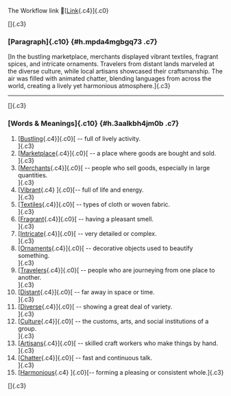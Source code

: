 The Workflow link
👏[[Link](https://www.google.com/url?q=http://www.google.com&sa=D&source=editors&ust=1757227144567238&usg=AOvVaw3ZqLHJjTXIu_uVvb09O6bg){.c4}]{.c0}

[]{.c3}

### [Paragraph]{.c10} {#h.mpda4mgbgq73 .c7}

[In the bustling marketplace, merchants displayed vibrant textiles,
fragrant spices, and intricate ornaments. Travelers from distant lands
marveled at the diverse culture, while local artisans showcased their
craftsmanship. The air was filled with animated chatter, blending
languages from across the world, creating a lively yet harmonious
atmosphere.]{.c3}

------------------------------------------------------------------------

[]{.c3}

### [Words & Meanings]{.c10} {#h.3aalkbh4jm0b .c7}

1.  [[Bustling](https://www.google.com/url?q=http://www.google.com&sa=D&source=editors&ust=1757227144569346&usg=AOvVaw0uylTjTG7KCqBmMMW1CSxP){.c4}]{.c0}[ --
    full of lively activity.\
    ]{.c3}
2.  [[Marketplace](https://www.google.com/url?q=http://www.google.com&sa=D&source=editors&ust=1757227144570066&usg=AOvVaw023NL9o1z2xmWkPvY-ma2E){.c4}]{.c0}[ --
    a place where goods are bought and sold.\
    ]{.c3}
3.  [[Merchants](https://www.google.com/url?q=http://www.google.com&sa=D&source=editors&ust=1757227144570713&usg=AOvVaw3VOHxRezk9wZbpwX5TX_l4){.c4}]{.c0}[ --
    people who sell goods, especially in large quantities.\
    ]{.c3}
4.  [[Vibrant](https://www.google.com/url?q=http://www.google.com&sa=D&source=editors&ust=1757227144571294&usg=AOvVaw0ZkFGaaNQkzuOLH2DoNqs4){.c4}
    ]{.c0}[-- full of life and energy.\
    ]{.c3}
5.  [[Textiles](https://www.google.com/url?q=http://www.google.com&sa=D&source=editors&ust=1757227144571743&usg=AOvVaw2DFA60e6SJ-MfxD6RZdyhC){.c4}]{.c0}[ --
    types of cloth or woven fabric.\
    ]{.c3}
6.  [[Fragrant](https://www.google.com/url?q=http://www.google.com&sa=D&source=editors&ust=1757227144572162&usg=AOvVaw3ZsBPqLzydesSo-jBr-Wp7){.c4}]{.c0}[ --
    having a pleasant smell.\
    ]{.c3}
7.  [[Intricate](https://www.google.com/url?q=http://www.google.com&sa=D&source=editors&ust=1757227144572594&usg=AOvVaw2t1-tlHUeD1Z7-m3rAbv8V){.c4}]{.c0}[ --
    very detailed or complex.\
    ]{.c3}
8.  [[Ornaments](https://www.google.com/url?q=http://www.google.com&sa=D&source=editors&ust=1757227144573057&usg=AOvVaw21g3q5iuICmMxbxAAqlnq6){.c4}]{.c0}[ --
    decorative objects used to beautify something.\
    ]{.c3}
9.  [[Travelers](https://www.google.com/url?q=http://www.google.com&sa=D&source=editors&ust=1757227144573562&usg=AOvVaw3r01kq7S3es4UFAM3Yq_E1){.c4}]{.c0}[ --
    people who are journeying from one place to another.\
    ]{.c3}
10. [[Distant](https://www.google.com/url?q=http://www.google.com&sa=D&source=editors&ust=1757227144574130&usg=AOvVaw1iFSndo2TnGIXgCw4O8WCq){.c4}]{.c0}[ --
    far away in space or time.\
    ]{.c3}
11. [[Diverse](https://www.google.com/url?q=http://www.google.com&sa=D&source=editors&ust=1757227144574507&usg=AOvVaw2Zl82OUsdpvFQzUECBrScw){.c4}]{.c0}[ --
    showing a great deal of variety.\
    ]{.c3}
12. [[Culture](https://www.google.com/url?q=http://www.google.com&sa=D&source=editors&ust=1757227144574992&usg=AOvVaw31Ex5-XZS5INYnwnIJwED_){.c4}]{.c0}[ --
    the customs, arts, and social institutions of a group.\
    ]{.c3}
13. [[Artisans](https://www.google.com/url?q=http://www.google.com&sa=D&source=editors&ust=1757227144575518&usg=AOvVaw06MXOlCh1gLmpreigDwZNF){.c4}]{.c0}[ --
    skilled craft workers who make things by hand.\
    ]{.c3}
14. [[Chatter](https://www.google.com/url?q=http://www.google.com&sa=D&source=editors&ust=1757227144576093&usg=AOvVaw1v1r9QvIR8bTvwtYjAKnxt){.c4}]{.c0}[ --
    fast and continuous talk.\
    ]{.c3}
15. [[Harmonious](https://www.google.com/url?q=http://www.google.com&sa=D&source=editors&ust=1757227144576599&usg=AOvVaw1VLkP31HTy03eB5Zv_b_1c){.c4}
    ]{.c0}[-- forming a pleasing or consistent whole.]{.c3}

[]{.c3}
